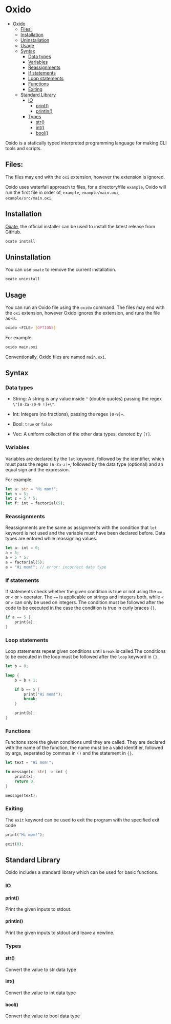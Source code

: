 # Oxido

- [Oxido](#oxido)
  - [Files:](#files)
  - [Installation](#installation)
  - [Uninstallation](#uninstallation)
  - [Usage](#usage)
  - [Syntax](#syntax)
    - [Data types](#data-types)
    - [Variables](#variables)
    - [Reassignments](#reassignments)
    - [If statements](#if-statements)
    - [Loop statements](#loop-statements)
    - [Functions](#functions)
    - [Exiting](#exiting)
  - [Standard Library](#standard-library)
    - [IO](#io)
      - [print()](#print)
      - [println()](#println)
    - [Types](#types)
      - [str()](#str)
      - [int()](#int)
      - [bool()](#bool)

Oxido is a statically typed interpreted programming language for making CLI tools and scripts.

## Files:

The files may end with the `oxi` extension, however the extension is ignored.

Oxido uses waterfall approach to files, for a directory/file `example`, Oxido will run the first file in order of, `example`, `example/main.oxi`, `example/src/main.oxi`.

## Installation

[Oxate](https://github.com/oxidic/oxate), the official installer can be used to install the latest release from GitHub.

```bash
oxate install
```

## Uninstallation

You can use `oxate` to remove the current installation.

```bash
oxate uninstall
```

## Usage

You can run an Oxido file using the `oxido` command. The files may end with the `oxi` extension, however Oxido ignores the extension, and runs the file as-is.

```bash
oxido <FILE> [OPTIONS]
```

For example:

```bash
oxido main.oxi
```

Conventionally, Oxido files are named `main.oxi`.

## Syntax

### Data types

* String: A string is any value inside `"` (double quotes) passing the regex `\"[A-Za-z0-9 !]+\"`.

* Int: Integers (no fractions), passing the regex `[0-9]+`.

* Bool: `true` or `false`
  
* Vec: A uniform collection of the other data types, denoted by `[T]`.

### Variables

Variables are declared by the `let` keyword, followed by the identifier, which must pass the regex `[A-Za-z]+`, followed by the data type (optional) and an equal sign and the expression.

For example:

```rs
let a: str = "Hi mom!";
let n = 5;
let z = 5 * 5;
let f: int = factorial(5);
```

### Reassignments

Reassignments are the same as assignments with the condition that `let` keyword is not used and the variable must have been declared before. Data types are enfored while reassigning values.

```rs
let a: int = 0;
a = 5;
a = 5 * 5;
a = factorial(5);
a = "Hi mom!"; // error: incorrect data type
```

### If statements

If statements check whether the given condition is true or not using the `==` or `<` or `>` operator. The `==` is applicable on strings and integers both, while `<` or `>` can only be used on integers. The condition must be followed after the code to be executed in the case the condition is true in curly braces `{}`.

```rs
if a == 5 {
    print(a);
}
```

### Loop statements

Loop statements repeat given conditions until `break` is called.The conditions to be executed in the loop must be followed after the `loop` keyword in `{}`.

```rs
let b = 0;

loop {
    b = b + 1;

    if b == 5 {
        print("Hi mom!");
        break;
    }

    print(b);
}
```

### Functions

Funcitons store the given conditions until they are called. They are declared with the name of the function, the name must be a valid identifier, followed by args, seperated by commas in `()` and the statement in `{}`.

```rs
let text = "Hi mom!";

fn message(x: str) -> int {
    print(x);
    return 0;
}

message(text);
```

### Exiting

The `exit` keyword can be used to exit the program with the specified exit code

```rs
print("Hi mom!");

exit(0);
```

## Standard Library

Oxido includes a standard library which can be used for basic functions.

### IO

#### print()

Print the given inputs to stdout.

#### println()

Print the given inputs to stdout and leave a newline.

### Types

#### str()

Convert the value to str data type

#### int()

Convert the value to int data type

#### bool()

Convert the value to bool data type
